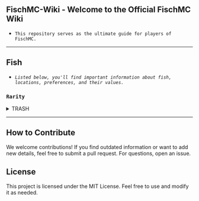 ## FischMC-Wiki - Welcome to the Official FischMC Wiki
- `This repository serves as the ultimate guide for players of FischMC.`
---

## Fish
- *`Listed below, you'll find important information about fish, locations, preferences, and their values.`*

### **`Rarity`**
<details>
<summary>TRASH</summary>
<div style="overflow-x: auto;">

| **Fish**          | Weather | Time | Season | **Bait**      | Location          |
|-------------------|---------|------|--------|---------------|-------------------|
| Seaweed           | None    | None | None   | Magnet        | Regionless        |
| Destroyed Fossil  | None    | Day  | None   | None          | The Depths        |
| Bone              | None    | None | None   | Magnet        | Brine Pool        |
| Boot              | None    | None | None   | Magnet        | Regionless        |
| Log               | None    | None | None   | Magnet        | Regionless        |

</details>
</div>

---

## How to Contribute
We welcome contributions! If you find outdated information or want to add new details, feel free to submit a pull request. For questions, open an issue.

## License
This project is licensed under the MIT License. Feel free to use and modify it as needed.

